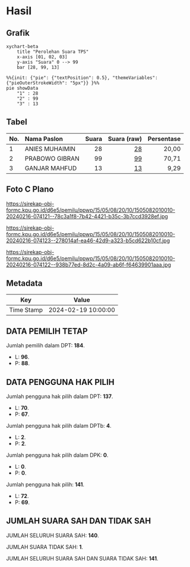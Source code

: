 # Hasil

## Grafik

```mermaid
xychart-beta
    title "Perolehan Suara TPS"
    x-axis [01, 02, 03]
    y-axis "Suara" 0 --> 99
    bar [28, 99, 13]
```

```mermaid
%%{init: {"pie": {"textPosition": 0.5}, "themeVariables": {"pieOuterStrokeWidth": "5px"}} }%%
pie showData
    "1" : 28
    "2" : 99
    "3" : 13
```

## Tabel

| No. | Nama Paslon    | Suara | Suara (raw) | Persentase |
|:--- |:-------------- | -----:| -----------:| ----------:|
| 1   | ANIES MUHAIMIN | 28    | [28][p-1]   | 20,00      |
| 2   | PRABOWO GIBRAN | 99    | [99][p-2]   | 70,71      |
| 3   | GANJAR MAHFUD  | 13    | [13][p-3]   | 9,29       |


[p-1]: https://github.com/gigit-pemilu/pemilu-2024-15-jambi/blob/main/pilpres/hitung-suara/sub/15-jambi/sub/05--muaro-jambi/sub/08-sungai-gelam/sub/2010-sumber-agung/sub/010-tps/sub/paslon-1.txt
[p-2]: https://github.com/gigit-pemilu/pemilu-2024-15-jambi/blob/main/pilpres/hitung-suara/sub/15-jambi/sub/05--muaro-jambi/sub/08-sungai-gelam/sub/2010-sumber-agung/sub/010-tps/sub/paslon-2.txt
[p-3]: https://github.com/gigit-pemilu/pemilu-2024-15-jambi/blob/main/pilpres/hitung-suara/sub/15-jambi/sub/05--muaro-jambi/sub/08-sungai-gelam/sub/2010-sumber-agung/sub/010-tps/sub/paslon-3.txt

## Foto C Plano

https://sirekap-obj-formc.kpu.go.id/d6e5/pemilu/ppwp/15/05/08/20/10/1505082010010-20240216-074121--78c3a1f8-7b42-4421-b35c-3b7ccd3928ef.jpg

https://sirekap-obj-formc.kpu.go.id/d6e5/pemilu/ppwp/15/05/08/20/10/1505082010010-20240216-074123--278014af-ea46-42d9-a323-b5cd622b10cf.jpg

https://sirekap-obj-formc.kpu.go.id/d6e5/pemilu/ppwp/15/05/08/20/10/1505082010010-20240216-074122--938b77ed-8d2c-4a09-ab6f-f64639901aaa.jpg


## Metadata

| Key        | Value               |
| ---------- | ------------------- |
| Time Stamp | 2024-02-19 10:00:00 |


## DATA PEMILIH TETAP

Jumlah pemilih dalam DPT: **184**.
 * L: **96**.
 * P: **88**.

## DATA PENGGUNA HAK PILIH

Jumlah pengguna hak pilih dalam DPT: **137**.
 * L: **70**.
 * P: **67**.

Jumlah pengguna hak pilih dalam DPTb: **4**.
 * L: **2**.
 * P: **2**.

Jumlah pengguna hak pilih dalam DPK: **0**.
 * L: **0**.
 * P: **0**.

Jumlah pengguna hak pilih: **141**.
 * L: **72**.
 * P: **69**.

## JUMLAH SUARA SAH DAN TIDAK SAH

JUMLAH SELURUH SUARA SAH: **140**.

JUMLAH SUARA TIDAK SAH: **1**.

JUMLAH SELURUH SUARA SAH DAN SUARA TIDAK SAH: **141**.


